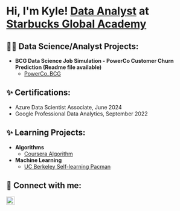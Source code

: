 <h1>Hi, I'm Kyle! <a href="https://www.linkedin.com/in/kiet-nguyen-2oo1/">Data Analyst</a> at <a href="https://www.starbucksglobalacademy.com/">Starbucks Global Academy</a></h1>

<h2>👨‍💻 Data Science/Analyst Projects:</h2>

- <b>BCG Data Science Job Simulation - PowerCo Customer Churn Prediction (Readme file available)</b>
  - [PowerCo_BCG](https://github.com/KietKat/PowerCo_BCG/)

<h2>✨ Certifications: </h2>

- Azure Data Scientist Associate, June 2024
- Google Professional Data Analytics, September 2022

<h2>✨ Learning Projects: </h2>

- <b>Algorithms</b>
  - [Coursera Algorithm](https://github.com/KietKat/Coursera-Algorithm)
- <b>Machine Learning</b>
  - [UC Berkeley Self-learning Pacman](https://github.com/KietKat/Pacman-AI)
  
<h2> 🤳 Connect with me:</h2>

[<img align="left" alt="LinkedIn" width="22px" src="https://cdn.jsdelivr.net/npm/simple-icons@v3/icons/linkedin.svg" />][Linkedin]


[Linkedin]: https://www.linkedin.com/in/kiet-nguyen-2oo1/

<!--
[<img align="left" alt="JYouTube" width="22px" src="https://cdn.jsdelivr.net/npm/simple-icons@v3/icons/youtube.svg" />][youtube]
[<img align="left" alt="Twitter" width="22px" src="https://cdn.jsdelivr.net/npm/simple-icons@v3/icons/twitter.svg" />][twitter]
[<img align="left" alt="Instagram" width="22px" src="https://cdn.jsdelivr.net/npm/simple-icons@v3/icons/instagram.svg" />][instagram]
**joshmadakor1/joshmadakor1** is a ✨ _special_ ✨ repository because its `README.md` (this file) appears on your GitHub profile.

Here are some ideas to get you started:

- 🔭 I’m currently working on ...
- 🌱 I’m currently learning ...
- 👯 I’m looking to collaborate on ...
- 🤔 I’m looking for help with ...
- 💬 Ask me about ...
- 📫 How to reach me: ...
- 😄 Pronouns: ...
- ⚡ Fun fact: ...
-->
